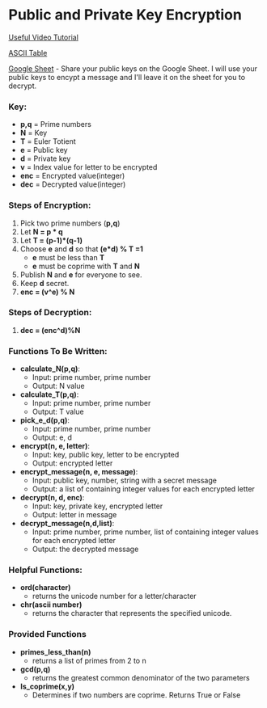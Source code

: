 # Public and Private Key Encryption

[Useful Video Tutorial](https://youtu.be/j2NBya6ADSY)

[ASCII Table](http://sticksandstones.kstrom.com/appen.html)

[Google Sheet](https://docs.google.com/spreadsheets/d/1JSxuIxQq5_de-KWqW_ZZg7EQ7a8wUsuKoiulczy6euY/edit?usp=sharing) - Share your public keys on the Google Sheet. I will use your public keys to encypt a message and I'll leave it on the sheet for you to decrypt.

### Key:
- **p,q** = 	Prime numbers
- **N** = 	Key
- **T** = 	Euler Totient
- **e** = 	Public key
- **d** = 	Private key
- **v** = 	Index value for letter to be encrypted
- **enc** =	Encrypted value(integer)
- **dec** = 	Decrypted value(integer)

### Steps of Encryption:
1. Pick two prime numbers (**p,q**)
2. Let **N = p * q**
3. Let **T = (p-1)*(q-1)**
4. Choose **e** and **d** so that **(e*d) % T =1**
   - **e** must be less than **T**
   - **e** must be coprime with **T** and **N**
5. Publish **N** and **e** for everyone to see.
6. Keep **d** secret.
7. **enc = (v^e) % N**

### Steps of Decryption:
1. **dec = (enc^d)%N**
  

### Functions To Be Written:
- **calculate_N(p,q)**:
	- Input: prime number, prime number
	- Output: N value
- **calculate_T(p,q)**:
    - Input: prime number, prime number
	- Output: T value
- **pick_e_d(p,q)**:
    - Input: prime number, prime number
	- Output: e, d
- **encrypt(n, e, letter)**:
	- Input: key, public key, letter to be encrypted
    - Output: encrypted letter
- **encrypt_message(n, e, message)**:
	- Input: public key, number, string with a secret message
    - Output: a list of containing integer values for each encrypted letter
- **decrypt(n, d, enc)**:
	- Input: key, private key, encrypted letter
    - Output: letter in message
- **decrypt_message(n,d,list)**:
	- Input: prime number, prime number, list of containing integer values for each encrypted letter
    - Output: the decrypted message
  
### Helpful Functions:
* **ord(character)**
	* returns the unicode number for a letter/character
* **chr(ascii number)**
	* returns the character that represents the specified unicode.

### Provided Functions
* **primes_less_than(n)**
	* returns a list of primes from 2 to n
* **gcd(p,q)**
	* returns the greatest common denominator of the two parameters
* **Is_coprime(x,y)**
	* Determines if two numbers are coprime. Returns True or False
